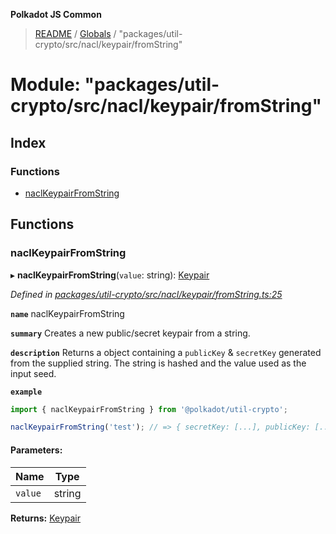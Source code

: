 **Polkadot JS Common**

> [README](../README.md) / [Globals](../globals.md) / "packages/util-crypto/src/nacl/keypair/fromString"

# Module: "packages/util-crypto/src/nacl/keypair/fromString"

## Index

### Functions

* [naclKeypairFromString](_packages_util_crypto_src_nacl_keypair_fromstring_.md#naclkeypairfromstring)

## Functions

### naclKeypairFromString

▸ **naclKeypairFromString**(`value`: string): [Keypair](../interfaces/_packages_util_crypto_src_types_.keypair.md)

*Defined in [packages/util-crypto/src/nacl/keypair/fromString.ts:25](https://github.com/polkadot-js/common/blob/975103fd/packages/util-crypto/src/nacl/keypair/fromString.ts#L25)*

**`name`** naclKeypairFromString

**`summary`** Creates a new public/secret keypair from a string.

**`description`** 
Returns a object containing a `publicKey` & `secretKey` generated from the supplied string. The string is hashed and the value used as the input seed.

**`example`** 
<BR>

```javascript
import { naclKeypairFromString } from '@polkadot/util-crypto';

naclKeypairFromString('test'); // => { secretKey: [...], publicKey: [...] }
```

#### Parameters:

Name | Type |
------ | ------ |
`value` | string |

**Returns:** [Keypair](../interfaces/_packages_util_crypto_src_types_.keypair.md)
